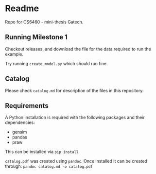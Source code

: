Readme
======

Repo for CS6460 - mini-thesis Gatech.

Running Milestone 1
-------------------

Checkout releases, and download the file for the data required to run the example.

Try running `create_model.py` which should run fine.

Catalog
-------

Please check `catalog.md` for description of the files in this repository.

Requirements
------------

A Python installation is required with the following packages and their dependencies:

*  gensim
*  pandas
*  praw

This can be installed via `pip install`

`catalog.pdf` was created using `pandoc`. Once installed it can be created through: `pandoc catalog.md -o catalog.pdf`
